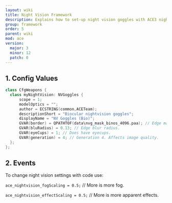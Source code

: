 ```yaml
---
layout: wiki
title: Night Vision Framework
description: Explains how to set-up night vision goggles with ACE3 night vision system.
group: framework
order: 5
parent: wiki
mod: ace
version:
  major: 3
  minor: 12
  patch: 0
---
```


## 1. Config Values

```cpp
class CfgWeapons {
  class myNightVision: NVGoggles {
      scope = 1;
      modelOptics = "";
      author = ECSTRING(common,ACETeam);
      descriptionShort = "Biocular nightvision goggles";
      displayName = "NV Goggles (Bio)";
      GVAR(border) = QPATHTOF(data\nvg_mask_binos_4096.paa); // Edge mask for different tube configurations. Three types: mono, bino and quad.
      GVAR(bluRadius) = 0.13; // Edge blur radius.
      GVAR(eyeCups) = 1; // Does have eyecups.
      GVAR(generation) = 4; // Generation 4. Affects image quality.
  };
};
```

## 2. Events

To change night vision settings with code use:

`ace_nightvision_fogScaling = 0.5;` // More is more fog.

`ace_nightvision_effectScaling = 0.5;` // More is more apparent effects.
